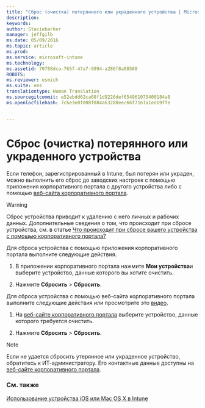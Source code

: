 ```yaml
---
title: "Сброс (очистка) потерянного или украденного устройства | Microsoft Intune"
description: 
keywords: 
author: Staciebarker
manager: jeffgilb
ms.date: 05/09/2016
ms.topic: article
ms.prod: 
ms.service: microsoft-intune
ms.technology: 
ms.assetid: 70788dca-765f-47a7-9994-a286f8a88588
ROBOTS: 
ms.reviewer: esmich
ms.suite: ems
translationtype: Human Translation
ms.sourcegitcommit: e52ebdd62ca68f1d9226def654961075400184a8
ms.openlocfilehash: 7c6e3e0f008f084a63288eec66f7161a1edb9ffe


---
```



# Сброс (очистка) потерянного или украденного устройства

Если телефон, зарегистрированный в Intune, был потерян или украден, можно выполнить его сброс до заводских настроек с помощью приложения корпоративного портала с другого устройства либо с помощью [веб-сайта корпоративного портала](http://portal.manage.microsoft.com).

> [!WARNING]
> Сброс устройства приводит к удалению с него личных и рабочих данных. Дополнительные сведения о том, что происходит при сбросе устройства, см. в статье [Что происходит при сбросе вашего устройства с помощью корпоративного портала?](what-happens-if-you-reset-your-device-using-the-company-portal-ios.md)

Для сброса устройства с помощью приложения корпоративного портала выполните следующие действия.

1.  В приложении корпоративного портала нажмите **Мои устройства**и выберите устройство, данные которого вы хотите очистить.

2.  Нажмите **Сбросить** &gt; **Сбросить**.

Для сброса устройства с помощью веб-сайта корпоративного портала выполните следующие действия или просмотрите это [видео](http://aka.ms/jhdjak).

1.  На [веб-сайте корпоративного портала](http://portal.manage.microsoft.com) выберите устройство, данные которого требуется очистить.

2.  Нажмите **Сбросить** &gt; **Сбросить**.
> [!NOTE]
> Если не удается сбросить утерянное или украденное устройство, обратитесь к ИТ-администратору. Его контактные данные доступны на [веб-сайте корпоративного портала](http://portal.manage.microsoft.com).

### См. также
[Использование устройства iOS или Mac OS X в Intune](using-your-ios-or-mac-os-x-device-with-intune.md)


<!--HONumber=Jun16_HO4-->


